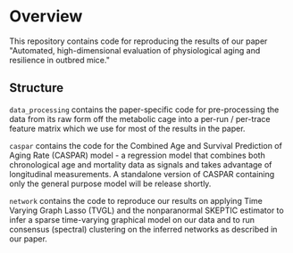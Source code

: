 # Overview

This repository contains code for reproducing the results of our paper "Automated, high-dimensional evaluation of 
physiological aging and resilience in outbred mice."

## Structure

`data_processing` contains the paper-specific code for pre-processing the data from its raw form off the metabolic
cage into a per-run / per-trace feature matrix which we use for most of the results in the paper.

`caspar` contains the code for the Combined Age and Survival Prediction of Aging Rate (CASPAR) model - a regression
model that combines both chronological age and mortality data as signals and takes advantage of longitudinal
measurements. A standalone version of CASPAR containing only the general purpose model will be release shortly.

`network` contains the code to reproduce our results on applying Time Varying Graph Lasso (TVGL) and the nonparanormal
SKEPTIC estimator to infer a sparse time-varying graphical model on our data and to run consensus (spectral) clustering
on the inferred networks as described in our paper.

